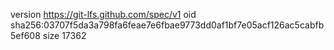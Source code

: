 version https://git-lfs.github.com/spec/v1
oid sha256:03707f5da3a798fa6feae7e6fbae9773dd0af1bf7e05acf126ac5cabfb5ef608
size 17362
